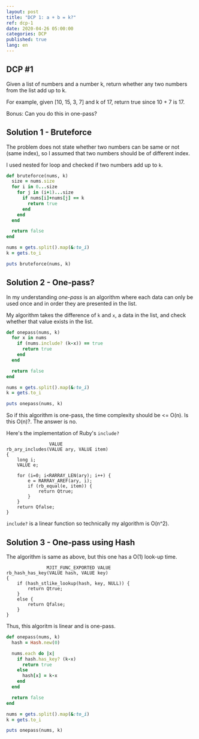 ```yaml
---
layout: post
title: "DCP 1: a + b = k?"
ref: dcp-1
date: 2020-04-26 05:00:00
categories: DCP
published: true
lang: en
---
```


## **DCP #1**  <a id="dcp1"></a>
Given a list of numbers and a number k, return whether any two numbers from the list add up to k.

For example, given [10, 15, 3, 7] and k of 17, return true since 10 + 7 is 17.

Bonus: Can you do this in one-pass?

<div class="divider"></div>

## Solution 1 - Bruteforce

The problem does not state whether two numbers can be same or not (same index), so I assumed
that two numbers should be of different index.

I used nested for loop and checked if two numbers add up to `k`.

```rb
def bruteforce(nums, k)
  size = nums.size
  for i in 0...size
    for j in (i+1)...size
      if nums[i]+nums[j] == k
        return true
      end
    end
  end

  return false
end

nums = gets.split().map(&:to_i)
k = gets.to_i

puts bruteforce(nums, k)
```

## Solution 2 - One-pass?

In my understanding _one-pass_ is an algorithm where each data can only be used once and in order 
they are presented in the list. 

My algorithm takes the difference of `k` and `x`, a data in the list, and check whether
that value exists in the list.

```rb
def onepass(nums, k)
  for x in nums
    if (nums.include? (k-x)) == true
      return true
    end
  end

  return false
end

nums = gets.split().map(&:to_i)
k = gets.to_i

puts onepass(nums, k)
```

So if this algorithm is one-pass, the time complexity should be <= O(n). 
Is this O(n)?. The answer is no.

Here's the implementation of Ruby's `include?`
```
                VALUE
rb_ary_includes(VALUE ary, VALUE item)
{
	long i;
	VALUE e;

	for (i=0; i<RARRAY_LEN(ary); i++) {
		e = RARRAY_AREF(ary, i);
		if (rb_equal(e, item)) {
			return Qtrue;
		}
	}
	return Qfalse;
}
```

`include?` is a linear function so technically my algorithm is O(n^2).

## Solution 3 - One-pass using Hash

The algorithm is same as above, but this one has a O(1) look-up time.
```
               MJIT_FUNC_EXPORTED VALUE
rb_hash_has_key(VALUE hash, VALUE key)
{
	if (hash_stlike_lookup(hash, key, NULL)) {
		return Qtrue;
	}
	else {
		return Qfalse;
	}
}
```

Thus, this algoritm is linear and is one-pass.

```rb
def onepass(nums, k)
  hash = Hash.new(0)

  nums.each do |x|
    if hash.has_key? (k-x)
      return true
    else
      hash[x] = k-x
    end
  end

  return false
end

nums = gets.split().map(&:to_i)
k = gets.to_i

puts onepass(nums, k)
```
